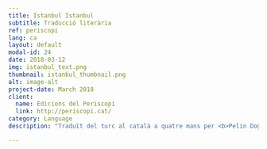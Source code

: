 ```yaml
---
title: Istanbul Istanbul
subtitle: Traducció literària
ref: periscopi
lang: ca
layout: default
modal-id: 24
date: 2018-03-12
img: istanbul_text.png
thumbnail: istanbul_thumbnail.png
alt: image-alt
project-date: March 2018
client:
  name: Edicions del Periscopi
  link: http://periscopi.cat/
category: Language 
description: "Traduït del turc al català a quatre mans per <b>Pelin Doğan</b>, membre de Col·lectivaT, i <b>Miquel Saumell</b>, traductor i corrector, i publicat per <b>Edicions del Periscopi</b>, <a href='http://periscopi.cat/antipoda/item/istanbul-istanbul'><i>Istanbul Istanbul</i></a>, de Burhan Sönmez, ens presenta quatre homes tancats en una cel·la subterrània d’un centre d’interrogatoris secret, que s’expliquen contes, vivències, somnis i malsons, i les seves esperances sobre diverses Istanbuls, per guarir-se de les ferides físiques i emocionals de la tortura. <p>\"<i><b>Istanbul Istanbul</b> és una obra colpidora i punyent perquè sacseja la sensibilitat del lector; però alhora és una obra tendra, emotiva i lluminosa perquè converteix l’esperança i la imaginació en els pilars de l’enteniment.</i>\" Marta Vilà, <a href='http://www.nuvol.com/critica/istanbul-entre-el-decamero-i-dostoievski-foto/'>Núvol</a>.</p> <p>\"<i>Molt poètica i alhora molt a prop de la narrativa oral, el lector d’<b>Istanbul Istanbul</b> trobarà unes planes molt ben escrites i així mateix molt ben traduïdes.</i>\" Xavier Cortadellas, <a href='http://www.elpuntavui.cat/cultura/article/19-cultura/1382883-la-ciutat-de-les-ciutats.html'>el Punt avui</a>. <p>\"<i>L’agresta bellesa d’aquest llibre es veu subratllada amb l’encert de la traducció. Doğan i Saumell transmeten una llunyania pròxima. És comparable i comprensible aquest dia a dia enyorat dels protagonistes. Però, alhora, aquesta Istanbul somiada és desconeguda, fa venir ganes de conèixer-la, de saber-ne el sabor exacte. Com aquella boirina que flota damunt el mar, la Istanbul es fa present, desconeguda i familiar alhora. La ciutat del terror i del desig ens fa examinar els nostres propis valors.</i>\" Simona Škrabec, <a href='http://llegim.ara.cat/ficcio/Davant-dolor-Dels-altres_0_2009199093.html'>Ara Llegim, Diari Ara</a>.</p> <p> </p> <p><b>Edicions del Periscopi</b> és una editorial independent, jove i valenta que publica bona literatura en català. Aposta tant per creacions catalanes com per traduccions d’altres llengües, i té clar que aquesta aposta consisteix a incorporar a la cultura catalana noms que aportin atreviment, modernitat i novetat.</p>"

---
```

